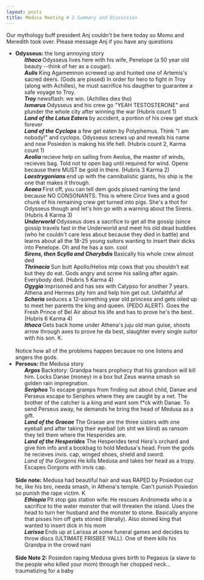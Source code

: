 ```yaml
---
layout: posts
title: Medusa Meeting # 2 Summary and Discussion
---
```

<div class="blurb">
    <p> Our mythology buff president Anj couldn't be here today so Momo and Meredith took over. Please message Anj if you have any questions 
    <ul> 
          <li> <b> Odysseus: </b> the long annoying story
                <ol> <b><i> Ithaca </i></b> Odysseus lives here with his wife, Penelope (a 50 year old beauty --think of her as a cougar). </ol>
                <ol> <b><i> Aulis </i></b> King Agamemnon screwed up and hunted one of Artemis's sacred deers. (Gods are pissed) In order for hero to fight in Troy (along with Achilles), he must sacrifice his daugther to guarantee a safe voyage to Troy. </ol>
              <ol> <b><i> Troy </i></b> newsflash: we win. (Achilles dies tho) </ol>
                <ol> <b><i> Ismarus </i></b> Odysseus and his crew go "YEAH TESTOSTERONE" and plunder the whole city after winning the war (Hubris count 1) </ol> 
                <ol> <b><i> Land of the Lotus Eaters </i></b> by accident, a portion of his crew get stuck forever </ol>
                <ol> <b><i> Land of the Cyclops</i></b>  a few get eaten by Polyphemus. Think "I am nobody!" and cyclops. Odysseus screws up and reveals his name and now Posiedon is making his life hell. (Hubris count 2, Karma count 1) </ol>
                <ol> <b><i> Aeolia </i></b> recieve help on sailing from Aeolus, the master of winds, recieves bag. Told not to open bag until required for wind. Opens because there MUST be gold in there. (Hubris 3 Karma 2)  </ol>
                <ol> <b><i> Laestrygonians </i></b> end up with the cannibalistic giants, his ship is the one that makes it through. </ol>
                <ol> <b><i> Aeaea </i></b> First off, you can tell dem gods pissed naming the land because NO CONSONANTS. This is where <i> Circe </i> lives and a good chunk of his remaining crew get turned into pigs. She's a thot for Odysseus though and let's him go with a warning about the Sirens. (Hubris 4 Karma 3) </ol>
                <ol> <b><i> Underworld </i></b> Odysseus does a sacrifice to get all the gossip (since gossip travels fast in the Underworld and meet his old dead buddies (who he couldn't care less about because they died in battle) and learns about all the 18-25 young suitors wanting to insert their dicks into Penelope. Oh and he has a son. cool </ol>
                <ol> <b><i> Sirens, then Scylla and Charybdis </i></b> Basically his whole crew almost ded </ol>
                <ol> <b><i> Thrinacia </i></b> Sun butt Apollo/Helios mlp cows that you shouldn't eat but they do eat. Gods angry and screw his sailing after again. Everybody ded. (Hubris 5 Karma 4) </ol>
                <ol> <b><i> Ogygia </i></b> imprisoned and has sex with Calypso for another 7 years. Athena and Hermes pity him and help him get out. Unfaithful af </ol>
                <ol> <b><i> Scheria </i></b> seduces a 12-something year old princess and gets oiled up to meet her parents the king and queen. (PEDO ALERT). Goes the Fresh Prince of Bel Air about his life and has to prove he's the best. (Hubris 6 Karma 4) </ol>
                <ol> <b><i> Ithaca </i></b> Gets back home under Athena's juju old man guise, shoots arrow through axes to prove he da best, slaughter every single suitor with his son. K. </ol> 
         </li>
        <br>
         Notice how all of the problems happen because no one listens and angers the gods.  
        <br>
         <li> <b> Perseus: </b> the Medusa story
                <ol> <b><i> Argos </i></b> Backstory: Grandpa hears prophecy that his grandson will kill him. Locks Danae (money) in a box but Zeus wanna smash so golden rain impregnation. </ol>
                <ol> <b><i> Seriphos </i></b> To escape gramps from finding out about child, Danae and Perseus escape to Seriphos where they are caught by a net. The brother of the catcher is a king and want som f*ck with Danae. To send Perseus away, he demands he bring the head of Medusa as a gift. </ol>
                <ol> <b><i> Land of the Graeae </i></b> The Graeae are the three sisters with one eyeball and after taking their eyeball (oh shit we blind) as ransom they tell them where the Hesperides are. </ol>
                <ol> <b><i> Land of the Hesperides</i></b> The Hesperides tend Hera's orchard and give him info and a bookbag to hold Medusa's head. From the gods he recieves invis. cap, winged shoes, shield and sword. </ol>
                <ol <b><i> Land of the Gorgons</i></b> He kills Medusa and takes her head as a tropy. Escapes Gorgons with invis cap. </ol> <br>
          <b>Side note:</b> Medusa had beautiful hair and was RAPED by Posiedon cuz he, like his bro, needa smash, in Athena's temple. Can't punish Posiedon so punish the rape victim. K  
                <br><ol><b> <i> Ethiopia </i></b> Pit stop gas station wife: He rescues Andromeda who is a sacrifice to the water monster that will threaten the island. Uses the head to turn her husband and the monster to stone. Basically anyone that pisses him off gets stoned (literally). Also stoned king that wanted to insert dick in his mom</ol>
                <ol> <b><i> Larissa </i></b> Ends up at Larissa at some funeral games and decides to throw discs (ULTIMATE FRISBEE YALL). One of them kills his Grandpa in the crowd nani </ol> <br>
          <b>Side Note 2:</b> Posiedon raping Medusa gives birth to Pegasus (a slave to the people who killed your mom) through her chopped neck... traumatizing for a baby
         </li>
    </ul>
  </p>
</div>
        
